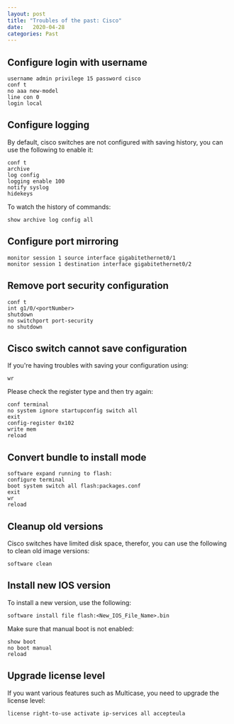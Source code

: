 ```yaml
---
layout: post
title: "Troubles of the past: Cisco"
date:   2020-04-28
categories: Past
---
```


## Configure login with username

```
username admin privilege 15 password cisco
conf t
no aaa new-model
line con 0
login local
```

## Configure logging
By default, cisco switches are not configured with saving history, you can use
the following to enable it:

```
conf t
archive
log config
logging enable 100
notify syslog
hidekeys
```

To watch the history of commands:

```
show archive log config all
```

## Configure port mirroring

```
monitor session 1 source interface gigabitethernet0/1
monitor session 1 destination interface gigabitethernet0/2
```

## Remove port security configuration

```
conf t
int g1/0/<portNumber>
shutdown
no switchport port-security
no shutdown
```

## Cisco switch cannot save configuration

If you're having troubles with saving your configuration using:

```
wr
```

Please check the register type and then try again:

```
conf terminal
no system ignore startupconfig switch all
exit
config-register 0x102
write mem
reload
```

## Convert bundle to install mode

```
software expand running to flash:
configure terminal 
boot system switch all flash:packages.conf 
exit
wr
reload
````

## Cleanup old versions

Cisco switches have limited disk space, therefor, you can use the following to clean old image versions:

```
software clean
```

## Install new IOS version

To install a new version, use the following:

```
software install file flash:<New_IOS_File_Name>.bin
```

Make sure that manual boot is not enabled:

```
show boot
no boot manual
reload
```

## Upgrade license level

If you want various features such as Multicase, you need to upgrade the license level:

```
license right-to-use activate ip-services all accepteula
```
